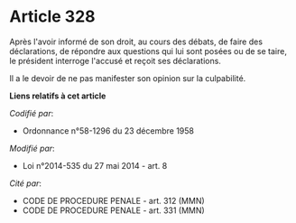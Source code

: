 # Article 328

Après l'avoir informé de son droit, au cours des débats, de faire des déclarations, de répondre aux questions qui lui sont
posées ou de se taire, le président interroge l'accusé et reçoit ses déclarations.

Il a le devoir de ne pas manifester son opinion sur la culpabilité.

**Liens relatifs à cet article**

_Codifié par_:

  - Ordonnance n°58-1296 du 23 décembre 1958

_Modifié par_:

  - Loi n°2014-535 du 27 mai 2014 - art. 8

_Cité par_:

  - CODE DE PROCEDURE PENALE - art. 312 (MMN)
  - CODE DE PROCEDURE PENALE - art. 331 (MMN)

